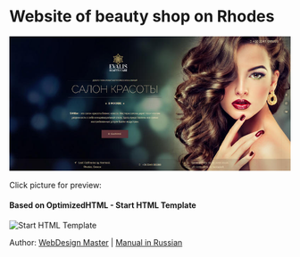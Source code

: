 <h1>Website of beauty shop on Rhodes</h1>


<p>
	<a href="https://grivenn.github.io/" target="_blank"><img src="https://raw.githubusercontent.com/grivenn/EvalisBeauty/master/app/img/preview.jpg" alt="Site Preview"></a>
	<p>Click picture for preview:</p>
</p>

<h4>Based on OptimizedHTML - Start HTML Template</h4>

<p>
	<img src="https://raw.githubusercontent.com/agragregra/optimizedhtml-start-template/master/app/img/preview.jpg" alt="Start HTML Template">
</p>

<p>Author: <a href="http://webdesign-master.ru" target="_blank">WebDesign Master</a> | <a href="http://webdesign-master.ru/blog/tools/2016-08-19-optimizedhtml.html" target="_blank">Manual in Russian</a></p>
